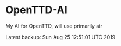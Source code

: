 # OpenTTD-AI
My AI for OpenTTD, will use primarily air

Latest backup: Sun Aug 25 12:51:01 UTC 2019
